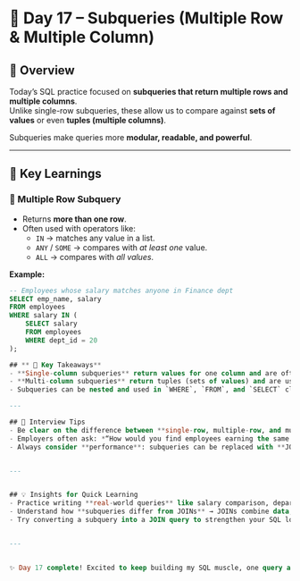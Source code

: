 # 🚀 Day 17 – Subqueries (Multiple Row & Multiple Column)

## 📌 Overview
Today’s SQL practice focused on **subqueries that return multiple rows and multiple columns**.  
Unlike single-row subqueries, these allow us to compare against **sets of values** or even **tuples (multiple columns)**.  

Subqueries make queries more **modular, readable, and powerful**.

---

## 📝 Key Learnings

### 🔹 Multiple Row Subquery
- Returns **more than one row**.
- Often used with operators like:
  - `IN` → matches any value in a list.
  - `ANY` / `SOME` → compares with *at least one* value.
  - `ALL` → compares with *all values*.

**Example:**
```sql
-- Employees whose salary matches anyone in Finance dept
SELECT emp_name, salary 
FROM employees 
WHERE salary IN (
    SELECT salary 
    FROM employees 
    WHERE dept_id = 20
);

## ** 📌 Key Takeaways**
- **Single-column subqueries** return values for one column and are often used with `IN`, `=`, `>`, `<` operators.
- **Multi-column subqueries** return tuples (sets of values) and are used with row-wise comparison `(col1, col2)`.
- Subqueries can be nested and used in `WHERE`, `FROM`, and `SELECT` clauses.

---

## 🎯 Interview Tips
- Be clear on the difference between **single-row, multiple-row, and multiple-column subqueries**.
- Employers often ask: *“How would you find employees earning the same as another employee?”* → This is a **correlated or multi-column subquery**.
- Always consider **performance**: subqueries can be replaced with **JOINS** in many cases.


---


## 💡 Insights for Quick Learning
- Practice writing **real-world queries** like salary comparison, department-based filtering, and matching employee attributes.
- Understand how **subqueries differ from JOINs** → JOINs combine data, while subqueries filter based on another query.
- Try converting a subquery into a JOIN query to strengthen your SQL logic.


---


✨ Day 17 complete! Excited to keep building my SQL muscle, one query at a time 💪
